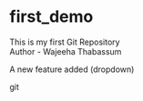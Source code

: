 # first_demo
This is my first Git Repository
<br>
Author - Wajeeha Thabassum
<p>A new feature added (dropdown)</p>
git